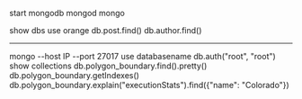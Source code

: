 start mongodb
mongod
mongo

show dbs
use orange
db.post.find()
db.author.find()

---
mongo --host IP --port 27017
use databasename
db.auth("root", "root")
show collections
db.polygon_boundary.find().pretty()
db.polygon_boundary.getIndexes()
db.polygon_boundary.explain("executionStats").find({"name": "Colorado"})
